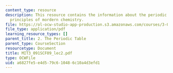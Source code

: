 ```yaml
---
content_type: resource
description: This resource contains the information about the periodic table and the
  principles of mordern chemistry.
file: https://ol-ocw-studio-app-production.s3.amazonaws.com/courses/3-091sc-introduction-to-solid-state-chemistry-fall-2010/a6827fe5e4d579c610486c10a4d3efd1_MIT3_091SCF09_lec2.pdf
file_type: application/pdf
learning_resource_types: []
parent_title: 2. The Periodic Table
parent_type: CourseSection
resourcetype: Document
title: MIT3_091SCF09_lec2.pdf
type: OCWFile
uid: a6827fe5-e4d5-79c6-1048-6c10a4d3efd1
---
```

